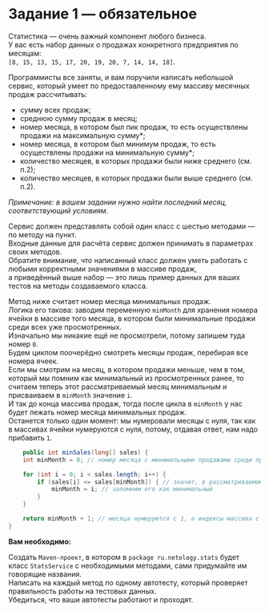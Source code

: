 Задание 1 — обязательное
========================
Статистика — очень важный компонент любого бизнеса.  
У вас есть набор данных о продажах конкретного предприятия по месяцам:  
`[8, 15, 13, 15, 17, 20, 19, 20, 7, 14, 14, 18]`.

Программисты все заняты, и вам поручили написать небольшой сервис, который умеет по предоставленному ему массиву
месячных продаж рассчитывать:

- сумму всех продаж;
- среднюю сумму продаж в месяц;
- номер месяца, в котором был пик продаж, то есть осуществлены продажи на максимальную сумму*;
- номер месяца, в котором был минимум продаж, то есть осуществлены продажи на минимальную сумму*;
- количество месяцев, в которых продажи были ниже среднего (см. п.2);
- количество месяцев, в которых продажи были выше среднего (см. п.2).

*Примечание: в вашем задании нужно найти последний месяц, соответствующий условиям*.

Сервис должен представлять собой один класс с шестью методами — по методу на пункт.  
Входные данные для расчёта сервис должен принимать в параметрах своих методов.  
Обратите внимание, что написанный класс должен уметь работать с любыми корректными значениями в массиве продаж,  
а приведённый выше набор — это лишь пример данных для ваших тестов на методы создаваемого класса.

Метод ниже считает номер месяца минимальных продаж.  
Логика его такова: заводим переменную `minMonth` для хранения номера ячейки в массиве того месяца, в котором были
минимальные продажи среди всех уже просмотренных.  
Изначально мы никакие ещё не просмотрели, потому запишем туда номер `0`.  
Будем циклом поочерёдно смотреть месяцы продаж, перебирая все номера ячеек.  
Если мы смотрим на месяц, в котором продажи меньше, чем в том, который мы помним как минимальный из просмотренных ранее,
то считаем теперь этот рассматриваемый месяц минимальным и присваиваем в `minMonth` значение `i`.  
И так до конца массива продаж, тогда после цикла в `minMonth` у нас будет лежать номер месяца минимальных продаж.  
Останется только один момент: мы нумеровали месяцы с нуля, так как в массивах ячейки нумеруются с нуля, потому, отдавая
ответ, нам надо прибавить `1`.

````java
    public int minSales(long[] sales) {
    int minMonth = 0; // номер месяца с минимальными продажами среди просмотренных ранее

    for (int i = 0; i < sales.length; i++) {
        if (sales[i] <= sales[minMonth]) { // значит, в рассматриваемом i-м месяце продаж меньше
            minMonth = i; // запомним его как минимальный
        }
    }

    return minMonth + 1; // месяца нумеруются с 1, а индексы массива с 0, нужно сдвинуть ответ на 1
}
````

**Вам необходимо:**

Создать `Maven-проект`, в котором в `package ru.netology.stats` будет класс `StatsService` с необходимыми методами, сами
придумайте им говорящие названия.  
Написать на каждый метод по одному автотесту, который проверяет правильность работы на тестовых данных.  
Убедиться, что ваши автотесты работают и проходят.